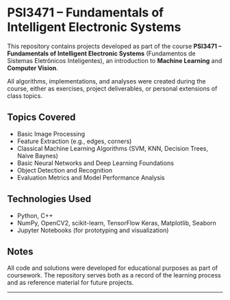 # PSI3471 – Fundamentals of Intelligent Electronic Systems

This repository contains projects developed as part of the course **PSI3471 – Fundamentals of Intelligent Electronic Systems** (Fundamentos de Sistemas Eletrônicos Inteligentes), an introduction to **Machine Learning** and **Computer Vision**.

All algorithms, implementations, and analyses were created during the course, either as exercises, project deliverables, or personal extensions of class topics.

## Topics Covered

- Basic Image Processing
- Feature Extraction (e.g., edges, corners)
- Classical Machine Learning Algorithms (SVM, KNN, Decision Trees, Naive Baynes)
- Basic Neural Networks and Deep Learning Foundations
- Object Detection and Recognition
- Evaluation Metrics and Model Performance Analysis

## Technologies Used

- Python, C++
- NumPy, OpenCV2, scikit-learn, TensorFlow Keras, Matplotlib, Seaborn
- Jupyter Notebooks (for prototyping and visualization)

## Notes

All code and solutions were developed for educational purposes as part of coursework. The repository serves both as a record of the learning process and as reference material for future projects.

---
